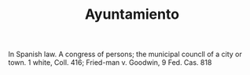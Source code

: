 ---
title: Ayuntamiento
permalink: "/definitions/ayuntamiento.html"
body: In Spanish law. A congress of persons; the municipal councll of a city or town.
  1 white, Coll. 416; Fried-man v. Goodwin, 9 Fed. Cas. 818
published_at: '2018-07-07'
layout: post
---